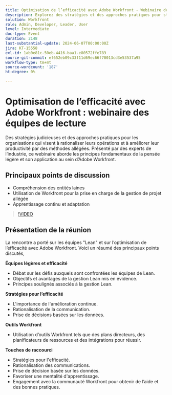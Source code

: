 ```yaml
---
title: Optimisation de l’efficacité avec Adobe Workfront - Webinaire des équipes de lecture
description: Explorez des stratégies et des approches pratiques pour stimuler la productivité et rationaliser les opérations à l’aide de méthodologies allégées avec Adobe Workfront, présentées par des experts de l’industrie.
solution: Workfront
role: Admin, Developer, Leader, User
level: Intermediate
doc-type: Event
duration: 2148
last-substantial-update: 2024-06-07T00:00:00Z
jira: KT-15558
exl-id: 1ab0e81c-50eb-4416-baa1-e80572ffe783
source-git-commit: ef652eb09c33f11d69ec66f70013cd3e53537a95
workflow-type: tm+mt
source-wordcount: '187'
ht-degree: 0%

---
```


# Optimisation de l’efficacité avec Adobe Workfront : webinaire des équipes de lecture

Des stratégies judicieuses et des approches pratiques pour les organisations qui visent à rationaliser leurs opérations et à améliorer leur productivité par des méthodes allégées. Présenté par des experts de l’industrie, ce webinaire aborde les principes fondamentaux de la pensée légère et son application au sein d’Adobe Workfront.

## Principaux points de discussion

* Compréhension des entités laines
* Utilisation de Workfront pour la prise en charge de la gestion de projet allégée
* Apprentissage continu et adaptation

>[!VIDEO](https://video.tv.adobe.com/v/3456708/?learn=on&captions=fre_fr)

## Présentation de la réunion

La rencontre a porté sur les équipes &quot;Lean&quot; et sur l’optimisation de l’efficacité avec Adobe Workfront. Voici un résumé des principaux points discutés,

**Équipes légères et efficacité**

* Débat sur les défis auxquels sont confrontées les équipes de Lean.
* Objectifs et avantages de la gestion Lean mis en évidence.
* Principes soulignés associés à la gestion Lean.

**Stratégies pour l’efficacité**

* L&#39;importance de l&#39;amélioration continue.
* Rationalisation de la communication.
* Prise de décisions basées sur les données.

**Outils Workfront**

* Utilisation d’outils Workfront tels que des plans directeurs, des planificateurs de ressources et des intégrations pour réussir.

**Touches de raccourci**

* Stratégies pour l&#39;efficacité.
* Rationalisation des communications.
* Prise de décision basée sur les données.
* Favoriser une mentalité d&#39;apprentissage.
* Engagement avec la communauté Workfront pour obtenir de l’aide et des bonnes pratiques.
